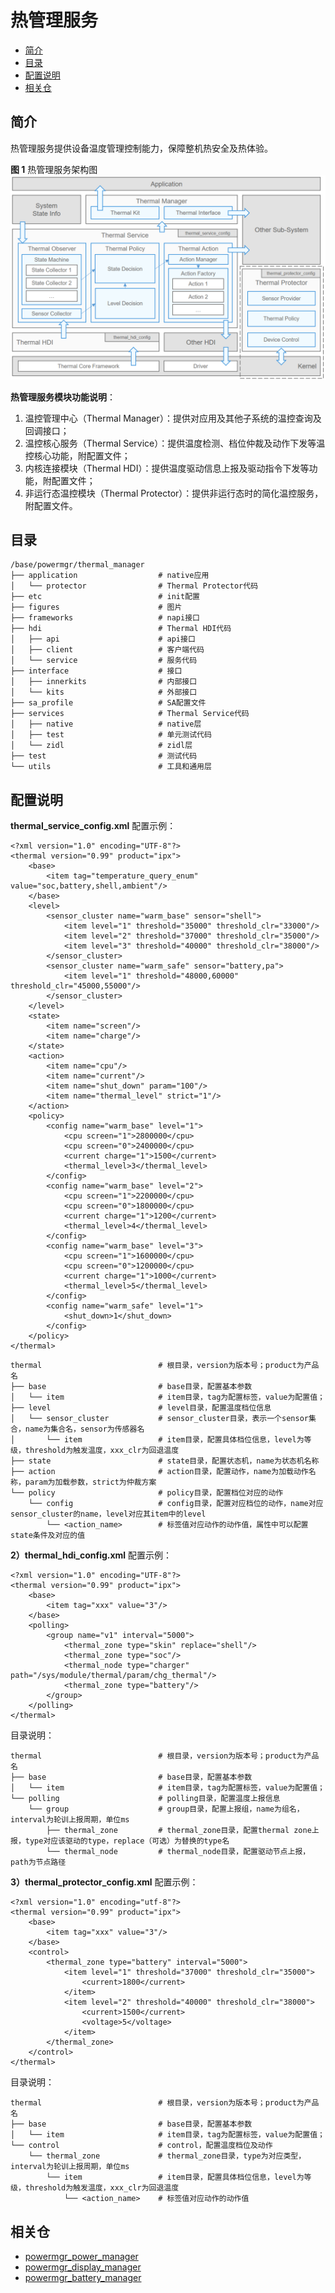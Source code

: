 # 热管理服务

-   [简介](#section0056945901)
-   [目录](#section0056945902)
-   [配置说明](#section0056945903)
-   [相关仓](#section0056945904)

## 简介<a name="section0056945901"></a>

热管理服务提供设备温度管理控制能力，保障整机热安全及热体验。

**图 1**  热管理服务架构图 
![](figures/thermal_manager_architecture.png "热管理服务架构图")

**热管理服务模块功能说明**：

1. 温控管理中心（Thermal Manager）：提供对应用及其他子系统的温控查询及回调接口；
2. 温控核心服务（Thermal Service）：提供温度检测、档位仲裁及动作下发等温控核心功能，附配置文件；
3. 内核连接模块（Thermal HDI）：提供温度驱动信息上报及驱动指令下发等功能，附配置文件；
4. 非运行态温控模块（Thermal Protector）：提供非运行态时的简化温控服务，附配置文件。

## 目录<a name="section0056945902"></a>
```
/base/powermgr/thermal_manager
├── application                  # native应用
│   └── protector                # Thermal Protector代码
├── etc                          # init配置
├── figures                      # 图片
├── frameworks                   # napi接口
├── hdi                          # Thermal HDI代码
│   ├── api                      # api接口
│   ├── client                   # 客户端代码
│   └── service                  # 服务代码
├── interface                    # 接口
│   ├── innerkits                # 内部接口
│   └── kits                     # 外部接口
├── sa_profile                   # SA配置文件
├── services                     # Thermal Service代码
│   ├── native                   # native层
│   ├── test                     # 单元测试代码
│   └── zidl                     # zidl层
├── test                         # 测试代码
└── utils                        # 工具和通用层
```

## 配置说明<a name="section0056945903"></a>
**thermal_service_config.xml**
配置示例：

```
<?xml version="1.0" encoding="UTF-8"?>
<thermal version="0.99" product="ipx">
    <base>
        <item tag="temperature_query_enum" value="soc,battery,shell,ambient"/>
    </base>
    <level>
        <sensor_cluster name="warm_base" sensor="shell">
            <item level="1" threshold="35000" threshold_clr="33000"/>
            <item level="2" threshold="37000" threshold_clr="35000"/>
            <item level="3" threshold="40000" threshold_clr="38000"/>
        </sensor_cluster>
        <sensor_cluster name="warm_safe" sensor="battery,pa">
            <item level="1" threshold="48000,60000" threshold_clr="45000,55000"/>
        </sensor_cluster>
    </level>
    <state>
        <item name="screen"/>
        <item name="charge"/>
    </state>
    <action>
        <item name="cpu"/>
        <item name="current"/>
        <item name="shut_down" param="100"/>
        <item name="thermal_level" strict="1"/>
    </action>
    <policy>
        <config name="warm_base" level="1">
            <cpu screen="1">2800000</cpu>
            <cpu screen="0">2400000</cpu>
            <current charge="1">1500</current>
            <thermal_level>3</thermal_level>
        </config>
        <config name="warm_base" level="2">
            <cpu screen="1">2200000</cpu>
            <cpu screen="0">1800000</cpu>
            <current charge="1">1200</current>
            <thermal_level>4</thermal_level>
        </config>
        <config name="warm_base" level="3">
            <cpu screen="1">1600000</cpu>
            <cpu screen="0">1200000</cpu>
            <current charge="1">1000</current>
            <thermal_level>5</thermal_level>
        </config>
        <config name="warm_safe" level="1">
            <shut_down>1</shut_down>
        </config>
    </policy>
</thermal>
```
```
thermal                          # 根目录，version为版本号；product为产品名
├── base                         # base目录，配置基本参数
│   └── item                     # item目录，tag为配置标签，value为配置值；
├── level                        # level目录，配置温度档位信息
│   └── sensor_cluster           # sensor_cluster目录，表示一个sensor集合，name为集合名，sensor为传感器名
│       └── item                 # item目录，配置具体档位信息，level为等级，threshold为触发温度，xxx_clr为回退温度
├── state                        # state目录，配置状态机，name为状态机名称
├── action                       # action目录，配置动作，name为加载动作名称，param为加载参数，strict为仲裁方案
└── policy                       # policy目录，配置档位对应的动作
    └── config                   # config目录，配置对应档位的动作，name对应sensor_cluster的name，level对应其item中的level
        └── <action_name>        # 标签值对应动作的动作值，属性中可以配置state条件及对应的值
```

**2）thermal_hdi_config.xml**
配置示例：

```
<?xml version="1.0" encoding="UTF-8"?>
<thermal version="0.99" product="ipx">
    <base>
        <item tag="xxx" value="3"/>
    </base>
    <polling>
        <group name="v1" interval="5000">
            <thermal_zone type="skin" replace="shell"/>
            <thermal_zone type="soc"/>
            <thermal_node type="charger" path="/sys/module/thermal/param/chg_thermal"/>
            <thermal_zone type="battery"/>
        </group>
    </polling>
</thermal>
```
目录说明：
```
thermal                          # 根目录，version为版本号；product为产品名
├── base                         # base目录，配置基本参数
│   └── item                     # item目录，tag为配置标签，value为配置值；
└── polling                      # polling目录，配置温度上报信息
    └── group                    # group目录，配置上报组，name为组名，interval为轮训上报周期，单位ms
        ├── thermal_zone         # thermal_zone目录，配置thermal zone上报，type对应该驱动的type，replace（可选）为替换的type名
        └── thermal_node         # thermal_node目录，配置驱动节点上报，path为节点路径
```

**3）thermal_protector_config.xml**
配置示例：

```
<?xml version="1.0" encoding="utf-8"?>
<thermal version="0.99" product="ipx">
    <base>
        <item tag="xxx" value="3"/>
    </base>
    <control>
        <thermal_zone type="battery" interval="5000">
            <item level="1" threshold="37000" threshold_clr="35000">
                <current>1800</current>
            </item>
            <item level="2" threshold="40000" threshold_clr="38000">
                <current>1500</current>
                <voltage>5</voltage>
            </item>
        </thermal_zone>
    </control>
</thermal>

```
目录说明：
```
thermal                          # 根目录，version为版本号；product为产品名
├── base                         # base目录，配置基本参数
│   └── item                     # item目录，tag为配置标签，value为配置值；
└── control                      # control，配置温度档位及动作
    └── thermal_zone             # thermal_zone目录，type为对应类型，interval为轮训上报周期，单位ms
        └── item                 # item目录，配置具体档位信息，level为等级，threshold为触发温度，xxx_clr为回退温度
            └── <action_name>    # 标签值对应动作的动作值
```

## 相关仓<a name="section0056945904"></a>
- [powermgr_power_manager](https://gitee.com/openharmony/powermgr_power_manager)
- [powermgr_display_manager](https://gitee.com/openharmony/powermgr_display_manager)
- [powermgr_battery_manager](https://gitee.com/openharmony/powermgr_battery_manager)